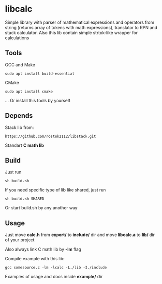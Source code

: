 # libcalc
Simple library with parser of mathematical expressions and operators from string (returns array of tokens with math expressions), translator  to RPN and stack calculator. Also this lib contain simple strtok-like wrapper for calculations

## Tools

GCC and Make
```
sudo apt install build-essential
```
CMake
```
sudo apt install cmake
```
... Or install this tools by yourself

## Depends

Stack lib from: 
```
https://github.com/rostok2112/libstack.git
``` 
Standart **C math lib** 

## Build

Just run 
```
sh build.sh 
```
If you need specific type of lib like shared, just run
```
sh build.sh SHARED
``` 
Or start build.sh by any another way

## Usage 

Just move **calc.h** from **export/** to **include/** dir and move **libcalc.a** to **lib/** dir of your project
 
Also always link C math lib by **-lm** flag 

Compile example with this lib: 
```
gcc somesource.c -lm -lcalc -L./lib -I./include
```

Examples of usage and docs inside **example/** dir
